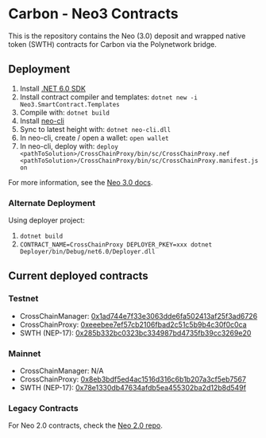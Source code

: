 # Carbon - Neo3 Contracts

This is the repository contains the  Neo (3.0) deposit and wrapped native token (SWTH) contracts for Carbon via the Polynetwork bridge.

## Deployment

1. Install [.NET 6.0 SDK](https://dotnet.microsoft.com/download)
2. Install contract compiler and templates: `dotnet new -i Neo3.SmartContract.Templates`
3. Compile with: `dotnet build`
4. Install [neo-cli](https://docs.neo.org/docs/en-us/node/cli/setup.html)
5. Sync to latest height with: `dotnet neo-cli.dll`
6. In neo-cli, create / open a wallet: `open wallet`
7. In neo-cli, deploy with: `deploy <pathToSolution>/CrossChainProxy/bin/sc/CrossChainProxy.nef <pathToSolution>/CrossChainProxy/bin/sc/CrossChainProxy.manifest.json`

For more information, see the [Neo 3.0 docs](https://docs.neo.org/docs/en-us/gettingstarted/develop.html).

### Alternate Deployment

Using deployer project:

1. `dotnet build`
2. `CONTRACT_NAME=CrossChainProxy DEPLOYER_PKEY=xxx dotnet Deployer/bin/Debug/net6.0/Deployer.dll`

## Current deployed contracts

### Testnet

- CrossChainManager: [0x1ad744e7f33e3063dde6fa502413af25f3ad6726](https://neo3.testnet.neotube.io/contract/0x1ad744e7f33e3063dde6fa502413af25f3ad6726)
- CrossChainProxy: [0xeeebee7ef57cb2106fbad2c51c5b9b4c30f0c0ca](https://neo3.testnet.neotube.io/contract/0xeeebee7ef57cb2106fbad2c51c5b9b4c30f0c0ca)
- SWTH (NEP-17): [0x285b332bc0323bc334987bd4735fb39cc3269e20](https://neo3.testnet.neotube.io/contract/0x285b332bc0323bc334987bd4735fb39cc3269e20)

### Mainnet

- CrossChainManager: N/A
- CrossChainProxy: [0x8eb3bdf5ed4ac1516d316c6b1b207a3cf5eb7567](https://dora.coz.io/contract/neo3/mainnet/0x8eb3bdf5ed4ac1516d316c6b1b207a3cf5eb7567)
- SWTH (NEP-17): [0x78e1330db47634afdb5ea455302ba2d12b8d549f](https://dora.coz.io/contract/neo3/mainnet/0x78e1330db47634afdb5ea455302ba2d12b8d549f)

### Legacy Contracts

For Neo 2.0 contracts, check the [Neo 2.0 repo](https://github.com/Switcheo/carbon-polynetwork-neo).
